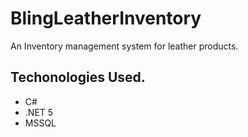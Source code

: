 # BlingLeatherInventory
An Inventory management system for leather products.
## Techonologies Used.
- C#
- .NET 5
- MSSQL